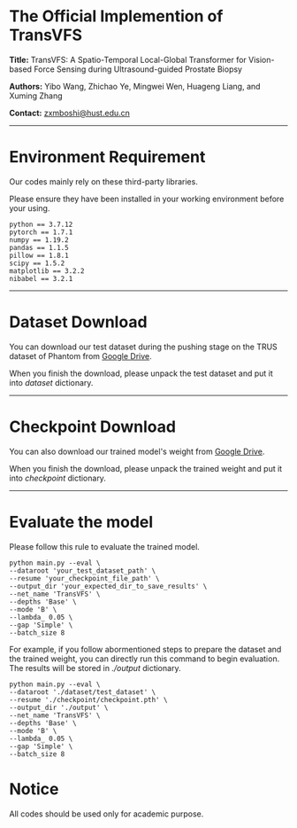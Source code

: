 # The Official Implemention of TransVFS 

**Title:** TransVFS: A Spatio-Temporal Local-Global Transformer for Vision-based Force Sensing during Ultrasound-guided Prostate Biopsy 

**Authors:** Yibo Wang, Zhichao Ye, Mingwei Wen, Huageng Liang, and Xuming Zhang

**Contact:** zxmboshi@hust.edu.cn

--- 

# Environment Requirement 

Our codes mainly rely on these third-party libraries. 

Please ensure they have been installed in your working environment before your using. 
```
python == 3.7.12 
pytorch == 1.7.1 
numpy == 1.19.2 
pandas == 1.1.5 
pillow == 1.8.1 
scipy == 1.5.2 
matplotlib == 3.2.2 
nibabel == 3.2.1 
```

---

# Dataset Download 

You can download our test dataset during the pushing stage on the TRUS dataset of Phantom from [Google Drive](https://drive.google.com/drive/folders/1YC87VCj74Zg5Y9DNk1sKIgx-jvQdtIWb?usp=drive_link). 

When you finish the download, please unpack the test dataset and put it into *dataset* dictionary. 

--- 

# Checkpoint Download 

You can also download our trained model's weight from [Google Drive](https://drive.google.com/drive/folders/1y7FtAf-jz96UTb-Tfbs9ganu0fzdvhkJ?usp=drive_link). 

When you finish the download, please unpack the trained weight and put it into *checkpoint* dictionary. 

--- 

# Evaluate the model 

Please follow this rule to evaluate the trained model. 

```
python main.py --eval \
--dataroot 'your_test_dataset_path' \
--resume 'your_checkpoint_file_path' \
--output_dir 'your_expected_dir_to_save_results' \
--net_name 'TransVFS' \
--depths 'Base' \
--mode 'B' \
--lambda_ 0.05 \
--gap 'Simple' \
--batch_size 8
```

For example, if you follow abormentioned steps to prepare the dataset and the trained weight, you can directly run this command to begin evaluation. The results will be stored in *./output* dictionary. 

```
python main.py --eval \
--dataroot './dataset/test_dataset' \
--resume './checkpoint/checkpoint.pth' \
--output_dir './output' \
--net_name 'TransVFS' \
--depths 'Base' \
--mode 'B' \
--lambda_ 0.05 \
--gap 'Simple' \
--batch_size 8
```

# Notice 

All codes should be used only for academic purpose. 
